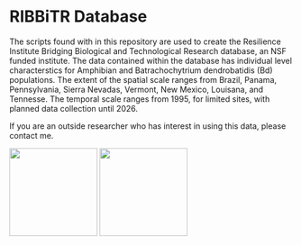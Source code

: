 # RIBBiTR Database
The scripts found with in this repository are used to create the Resilience Institute Bridging Biological and Technological Research database, an NSF funded institute. The data contained within the database has individual level characterstics for Amphibian and Batrachochytrium dendrobatidis (Bd) populations. The extent of the spatial scale ranges from Brazil, Panama, Pennsylvania, Sierra Nevadas, Vermont, New Mexico, Louisana, and Tennesse. The temporal scale ranges from 1995, for limited sites, with planned data collection until 2026. 

If you are an outside researcher who has interest in using this data, please contact me. 

<img src="https://user-images.githubusercontent.com/88209553/192006723-fb1e6d6b-57d3-4fee-97ea-e7a90a7de3ae.png" width="156"> <img src="https://user-images.githubusercontent.com/88209553/192006853-fff68790-e932-465d-84a7-63bfc2d17426.png" width="156">


